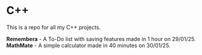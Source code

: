 # C++
This is a repo for all my C++ projects.

**Remembera** - A To-Do list with saving features made in 1 hour on 29/01/25.
**MathMate** - A simple calculator made in 40 minutes on 30/01/25.